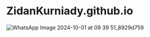 # ZidanKurniady.github.io

![WhatsApp Image 2024-10-01 at 09 39 51_8929d759](https://github.com/user-attachments/assets/2517b79a-b436-4ab5-a964-0595c7990ab7)
